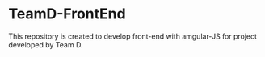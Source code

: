 # TeamD-FrontEnd

This repository is created to develop front-end with amgular-JS for project developed by Team D.
